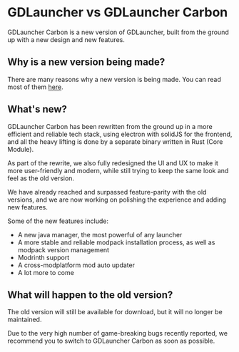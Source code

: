 # GDLauncher vs GDLauncher Carbon

GDLauncher Carbon is a new version of GDLauncher, built from the ground up with a new design and new features.

## Why is a new version being made?

There are many reasons why a new version is being made. You can read most of them [here](/blog/curseforge-partnership-announcement).

## What's new?

GDLauncher Carbon has been rewritten from the ground up in a more efficient and reliable tech stack, using electron with solidJS for the frontend, and all the heavy lifting is done by a separate binary written in Rust (Core Module).

As part of the rewrite, we also fully redesigned the UI and UX to make it more user-friendly and modern, while still trying to keep the same look and feel as the old version.

We have already reached and surpassed feature-parity with the old versions, and we are now working on polishing the experience and adding new features.

Some of the new features include:
- A new java manager, the most powerful of any launcher
- A more stable and reliable modpack installation process, as well as modpack version management
- Modrinth support
- A cross-modplatform mod auto updater
- A lot more to come

## What will happen to the old version?

The old version will still be available for download, but it will no longer be maintained.

Due to the very high number of game-breaking bugs recently reported, we recommend you to switch to GDLauncher Carbon as soon as possible.
